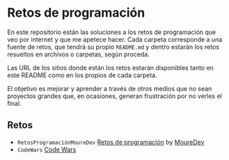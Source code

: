 # Retos de programación

En este repositorio están las soluciones a los retos de programación que veo por internet y que me apetece hacer. Cada carpeta corresponde a una fuente de retos, que tendrá su propio `README.md` y dentro estarán los retos resueltos en archivos o carpetas, según proceda.

Las URL de los sitios donde están los retos estarán disponibles tanto en este README como en los propios de cada carpeta.

El objetivo es mejorar y aprender a través de otros medios que no sean proyectos grandes que, en ocasiones, generan frustración por no verles el final.

## Retos

 - `RetosProgramaciónMoureDev` [Retos de programación](https://retosdeprogramacion.com/) by [MoureDev](https://github.com/mouredev)
 - `CodeWars` [Code Wars](https://codewars.com)